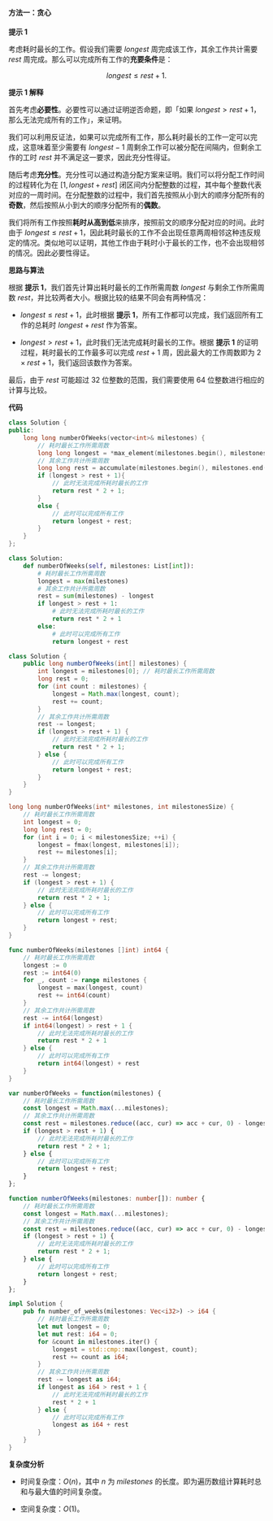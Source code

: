 #### 方法一：贪心

**提示 $1$**

考虑耗时最长的工作。假设我们需要 $\textit{longest}$ 周完成该工作，其余工作共计需要 $\textit{rest}$ 周完成。那么可以完成所有工作的**充要条件**是：

$$
\textit{longest} \le \textit{rest} + 1.
$$

**提示 $1$ 解释**

首先考虑**必要性**。必要性可以通过证明逆否命题，即「如果 $\textit{longest} > \textit{rest} + 1$，那么无法完成所有的工作」，来证明。

我们可以利用反证法，如果可以完成所有工作，那么耗时最长的工作一定可以完成，这意味着至少需要有 $\textit{longest} - 1$ 周剩余工作可以被分配在间隔内，但剩余工作的工时 $\textit{rest}$ 并不满足这一要求，因此充分性得证。

随后考虑**充分性**。充分性可以通过构造分配方案来证明。我们可以将分配工作时间的过程转化为在 $[1, \textit{longest} + \textit{rest}]$ 闭区间内分配整数的过程，其中每个整数代表对应的一周时间。在分配整数的过程中，我们首先按照从小到大的顺序分配所有的**奇数**，然后按照从小到大的顺序分配所有的**偶数**。

我们将所有工作按照**耗时从高到低**来排序，按照前文的顺序分配对应的时间。此时由于 $\textit{longest} \le \textit{rest} + 1$，因此耗时最长的工作不会出现任意两周相邻这种违反规定的情况。类似地可以证明，其他工作由于耗时小于最长的工作，也不会出现相邻的情况。因此必要性得证。

**思路与算法**

根据 **提示 $1$**，我们首先计算出耗时最长的工作所需周数 $\textit{longest}$ 与剩余工作所需周数 $\textit{rest}$，并比较两者大小。根据比较的结果不同会有两种情况：

- $\textit{longest} \le \textit{rest} + 1$，此时根据 **提示 $1$**，所有工作都可以完成，我们返回所有工作的总耗时 $\textit{longest} + \textit{rest}$ 作为答案。

- $\textit{longest} > \textit{rest} + 1$，此时我们无法完成耗时最长的工作。根据 **提示 $1$** 的证明过程，耗时最长的工作最多可以完成 $\textit{rest} + 1$ 周，因此最大的工作周数即为 $2 \times \textit{rest} + 1$，我们返回该数作为答案。

最后，由于 $\textit{rest}$ 可能超过 $32$ 位整数的范围，我们需要使用 $64$ 位整数进行相应的计算与比较。

**代码**

```C++ [sol1-C++]
class Solution {
public:
    long long numberOfWeeks(vector<int>& milestones) {
        // 耗时最长工作所需周数
        long long longest = *max_element(milestones.begin(), milestones.end());
        // 其余工作共计所需周数
        long long rest = accumulate(milestones.begin(), milestones.end(), 0LL) - longest;
        if (longest > rest + 1){
            // 此时无法完成所耗时最长的工作
            return rest * 2 + 1;
        }
        else {
            // 此时可以完成所有工作
            return longest + rest;
        }
    }
};
```

```Python [sol1-Python3]
class Solution:
    def numberOfWeeks(self, milestones: List[int]):
        # 耗时最长工作所需周数
        longest = max(milestones)
        # 其余工作共计所需周数
        rest = sum(milestones) - longest
        if longest > rest + 1:
            # 此时无法完成所耗时最长的工作
            return rest * 2 + 1
        else:
            # 此时可以完成所有工作
            return longest + rest
```

```Java [sol1-Java]
class Solution {
    public long numberOfWeeks(int[] milestones) {
        int longest = milestones[0]; // 耗时最长工作所需周数
        long rest = 0;
        for (int count : milestones) {
            longest = Math.max(longest, count);
            rest += count;
        }
        // 其余工作共计所需周数
        rest -= longest;
        if (longest > rest + 1) {
            // 此时无法完成所耗时最长的工作
            return rest * 2 + 1;
        } else {
            // 此时可以完成所有工作
            return longest + rest;
        }
    }
}
```

```C [sol1-C]
long long numberOfWeeks(int* milestones, int milestonesSize) {
    // 耗时最长工作所需周数
    int longest = 0;
    long long rest = 0;
    for (int i = 0; i < milestonesSize; ++i) {
        longest = fmax(longest, milestones[i]);
        rest += milestones[i];
    }
    // 其余工作共计所需周数
    rest -= longest;
    if (longest > rest + 1) {
        // 此时无法完成所耗时最长的工作
        return rest * 2 + 1; 
    } else {
        // 此时可以完成所有工作
        return longest + rest;
    }
}
```

```Go [sol1-Go]
func numberOfWeeks(milestones []int) int64 {
    // 耗时最长工作所需周数
    longest := 0
    rest := int64(0)
    for _, count := range milestones {
        longest = max(longest, count)
        rest += int64(count)
    }
    // 其余工作共计所需周数
    rest -= int64(longest)
    if int64(longest) > rest + 1 {
        // 此时无法完成所耗时最长的工作
        return rest * 2 + 1
    } else {
        // 此时可以完成所有工作
        return int64(longest) + rest
    }
}
```

```JavaScript [sol1-JavaScript]
var numberOfWeeks = function(milestones) {
    // 耗时最长工作所需周数
    const longest = Math.max(...milestones);
    // 其余工作共计所需周数
    const rest = milestones.reduce((acc, cur) => acc + cur, 0) - longest;
    if (longest > rest + 1) {
        // 此时无法完成所耗时最长的工作
        return rest * 2 + 1;
    } else {
        // 此时可以完成所有工作
        return longest + rest;
    }
};
```

```TypeScript [sol1-TypeScript]
function numberOfWeeks(milestones: number[]): number {
    // 耗时最长工作所需周数
    const longest = Math.max(...milestones);
    // 其余工作共计所需周数
    const rest = milestones.reduce((acc, cur) => acc + cur, 0) - longest;
    if (longest > rest + 1) {
        // 此时无法完成所耗时最长的工作
        return rest * 2 + 1;
    } else {
        // 此时可以完成所有工作
        return longest + rest;
    }
};
```

```Rust [sol1-Rust]
impl Solution {
    pub fn number_of_weeks(milestones: Vec<i32>) -> i64 {
        // 耗时最长工作所需周数
        let mut longest = 0;
        let mut rest: i64 = 0;
        for &count in milestones.iter() {
            longest = std::cmp::max(longest, count);
            rest += count as i64;
        }
        // 其余工作共计所需周数
        rest -= longest as i64;
        if longest as i64 > rest + 1 {
            // 此时无法完成所耗时最长的工作
            rest * 2 + 1
        } else {
            // 此时可以完成所有工作
            longest as i64 + rest
        }
    }
}
```

**复杂度分析**

- 时间复杂度：$O(n)$，其中 $n$ 为 $\textit{milestones}$ 的长度。即为遍历数组计算耗时总和与最大值的时间复杂度。

- 空间复杂度：$O(1)$。